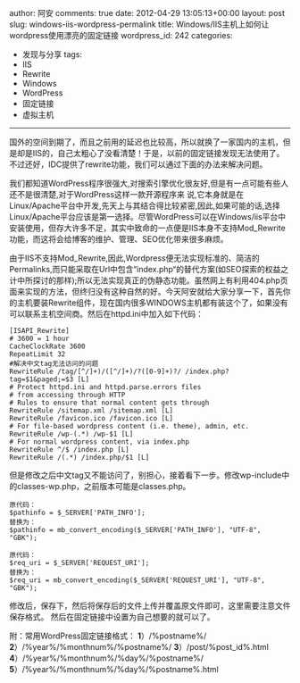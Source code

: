 author: 阿安
comments: true
date: 2012-04-29 13:05:13+00:00
layout: post
slug: windows-iis-wordpress-permalink
title: Windows/IIS主机上如何让wordpress使用漂亮的固定链接
wordpress_id: 242
categories:
- 发现与分享
tags:
- IIS
- Rewrite
- Windows
- WordPress
- 固定链接
- 虚拟主机
---

国外的空间到期了，而且之前用的延迟也比较高，所以就换了一家国内的主机，但是却是IIS的，自己太粗心了没看清楚！于是，以前的固定链接发现无法使用了。不过还好，IDC提供了rewrite功能，我们可以通过下面的办法来解决问题。  
  
<!-- more -->
我们都知道WordPress程序很强大,对搜索引擎优化很友好,但是有一点可能有些人还不是很清楚,对于WordPress这样一款开源程序来 说,它本身就是在Linux/Apache平台中开发,先天上与其结合得比较紧密,因此,如果可能的话,选择Linux/Apache平台应该是第一选择。尽管WordPress可以在Windows/iis平台中安装使用，但存大许多不足，其实中致命的一点便是IIS本身不支持Mod_Rewrite功能，而这将会给博客的维护、管理、SEO优化带来很多麻烦。  
  

由于IIS不支持Mod_Rewrite,因此,Wordpress便无法实现标准的、简洁的Permalinks,而只能采取在Url中包含“index.php“的替代方案(如SEO探索的权益之计中所探讨的那样);所以无法实现真正的伪静态功能。虽然网上有利用404.php页面来实现的方法，但终归没有这种自然的好。今天阿安就给大家分享一下，首先你的主机要装Rewrite组件，现在国内很多WINDOWS主机都有装这个了，如果没有可以联系主机空间商。然后在httpd.ini中加入如下代码：

    
    
    [ISAPI_Rewrite]
    # 3600 = 1 hour
    CacheClockRate 3600
    RepeatLimit 32
    #解决中文tag无法访问的问题
    RewriteRule /tag/[^/]+)/([^/]+)/?([0-9]+)?/ /index.php?tag=$1&paged;=$3 [L]
    # Protect httpd.ini and httpd.parse.errors files
    # from accessing through HTTP
    # Rules to ensure that normal content gets through
    RewriteRule /sitemap.xml /sitemap.xml [L]
    RewriteRule /favicon.ico /favicon.ico [L]
    # For file-based wordpress content (i.e. theme), admin, etc.
    RewriteRule /wp-(.*) /wp-$1 [L]
    # For normal wordpress content, via index.php
    RewriteRule ^/$ /index.php [L]
    RewriteRule /(.*) /index.php/$1 [L]
    


但是修改之后中文tag又不能访问了，别担心，接着看下一步。修改wp-include中的classes-wp.php，之前版本可能是classes.php。

    
    
    原代码：
    $pathinfo = $_SERVER['PATH_INFO'];
    替换为：
    $pathinfo = mb_convert_encoding($_SERVER['PATH_INFO'], "UTF-8", "GBK");
    
    原代码：
    $req_uri = $_SERVER['REQUEST_URI'];
    替换为：
    $req_uri = mb_convert_encoding($_SERVER['REQUEST_URI'], "UTF-8", "GBK");
    


修改后，保存下，然后将保存后的文件上传并覆盖原文件即可，这里需要注意文件保存格式。
然后在固定链接中设置为自己想要的就可以了。
  
  

附：常用WordPress固定链接格式：
**1**）/%postname%/
**2**）/%year%/%monthnum%/%postname%/
**3**）/post/%post_id%.html
**4**）/%year%/%monthnum%/%day%/%postname%/
**5**）/%year%/%monthnum%/%day%/%postname%.html
  
  

